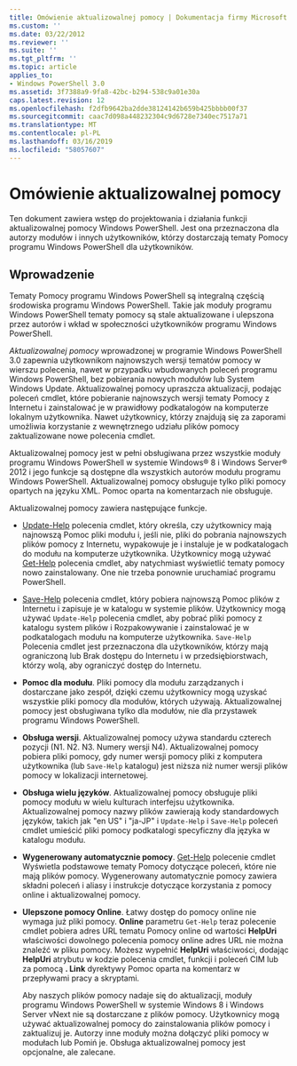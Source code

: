 ```yaml
---
title: Omówienie aktualizowalnej pomocy | Dokumentacja firmy Microsoft
ms.custom: ''
ms.date: 03/22/2012
ms.reviewer: ''
ms.suite: ''
ms.tgt_pltfrm: ''
ms.topic: article
applies_to:
- Windows PowerShell 3.0
ms.assetid: 3f7388a9-9fa8-42bc-b294-538c9a01e30a
caps.latest.revision: 12
ms.openlocfilehash: f2dfb9642ba2dde38124142b659b425bbbb00f37
ms.sourcegitcommit: caac7d098a448232304c9d6728e7340ec7517a71
ms.translationtype: MT
ms.contentlocale: pl-PL
ms.lasthandoff: 03/16/2019
ms.locfileid: "58057607"
---
```

# <a name="updatable-help-overview"></a>Omówienie aktualizowalnej pomocy

Ten dokument zawiera wstęp do projektowania i działania funkcji aktualizowalnej pomocy Windows PowerShell. Jest ona przeznaczona dla autorzy modułów i innych użytkowników, którzy dostarczają tematy Pomocy programu Windows PowerShell dla użytkowników.

## <a name="introduction"></a>Wprowadzenie

Tematy Pomocy programu Windows PowerShell są integralną częścią środowiska programu Windows PowerShell. Takie jak moduły programu Windows PowerShell tematy pomocy są stale aktualizowane i ulepszona przez autorów i wkład w społeczności użytkowników programu Windows PowerShell.

*Aktualizowalnej pomocy* wprowadzonej w programie Windows PowerShell 3.0 zapewnia użytkownikom najnowszych wersji tematów pomocy w wierszu polecenia, nawet w przypadku wbudowanych poleceń programu Windows PowerShell, bez pobierania nowych modułów lub System Windows Update. Aktualizowalnej pomocy upraszcza aktualizacji, podając poleceń cmdlet, które pobieranie najnowszych wersji tematy Pomocy z Internetu i zainstalować je w prawidłowy podkatalogów na komputerze lokalnym użytkownika. Nawet użytkownicy, którzy znajdują się za zaporami umożliwia korzystanie z wewnętrznego udziału plików pomocy zaktualizowane nowe polecenia cmdlet.

Aktualizowalnej pomocy jest w pełni obsługiwana przez wszystkie moduły programu Windows PowerShell w systemie Windows® 8 i Windows Server® 2012 i jego funkcje są dostępne dla wszystkich autorów modułu programu Windows PowerShell. Aktualizowalnej pomocy obsługuje tylko pliki pomocy opartych na języku XML. Pomoc oparta na komentarzach nie obsługuje.

Aktualizowalnej pomocy zawiera następujące funkcje.

- [Update-Help](/powershell/module/Microsoft.PowerShell.Core/Update-Help) polecenia cmdlet, który określa, czy użytkownicy mają najnowszą Pomoc pliki modułu i, jeśli nie, pliki do pobrania najnowszych plików pomocy z Internetu, wypakowuje je i instaluje je w podkatalogach do modułu na komputerze użytkownika.
  Użytkownicy mogą używać [Get-Help](/powershell/module/Microsoft.PowerShell.Core/Get-Help) polecenia cmdlet, aby natychmiast wyświetlić tematy pomocy nowo zainstalowany.
  One nie trzeba ponownie uruchamiać programu PowerShell.

- [Save-Help](/powershell/module/Microsoft.PowerShell.Core/Save-Help) polecenia cmdlet, który pobiera najnowszą Pomoc plików z Internetu i zapisuje je w katalogu w systemie plików. Użytkownicy mogą używać `Update-Help` polecenia cmdlet, aby pobrać pliki pomocy z katalogu system plików i Rozpakowywanie i zainstalować je w podkatalogach modułu na komputerze użytkownika. `Save-Help` Polecenia cmdlet jest przeznaczona dla użytkowników, którzy mają ograniczoną lub Brak dostępu do Internetu i w przedsiębiorstwach, którzy wolą, aby ograniczyć dostęp do Internetu.

- **Pomoc dla modułu**. Pliki pomocy dla modułu zarządzanych i dostarczane jako zespół, dzięki czemu użytkownicy mogą uzyskać wszystkie pliki pomocy dla modułów, których używają. Aktualizowalnej pomocy jest obsługiwana tylko dla modułów, nie dla przystawek programu Windows PowerShell.

- **Obsługa wersji**. Aktualizowalnej pomocy używa standardu czterech pozycji (N1. N2. N3. Numery wersji N4). Aktualizowalnej pomocy pobiera pliki pomocy, gdy numer wersji pomocy pliki z komputera użytkownika (lub `Save-Help` katalogu) jest niższa niż numer wersji plików pomocy w lokalizacji internetowej.

- **Obsługa wielu języków**. Aktualizowalnej pomocy obsługuje pliki pomocy modułu w wielu kulturach interfejsu użytkownika. Aktualizowalnej pomocy nazwy plików zawierają kody standardowych języków, takich jak "en US" i "ja-JP" i `Update-Help` i `Save-Help` poleceń cmdlet umieścić pliki pomocy podkatalogi specyficzny dla języka w katalogu modułu.

- **Wygenerowany automatycznie pomocy**. [Get-Help](/powershell/module/Microsoft.PowerShell.Core/Get-Help) polecenie cmdlet Wyświetla podstawowe tematy Pomocy dotyczące poleceń, które nie mają plików pomocy. Wygenerowany automatycznie pomocy zawiera składni poleceń i aliasy i instrukcje dotyczące korzystania z pomocy online i aktualizowalnej pomocy.

- **Ulepszone pomocy Online**. Łatwy dostęp do pomocy online nie wymaga już pliki pomocy. **Online** parametru `Get-Help` teraz polecenie cmdlet pobiera adres URL tematu Pomocy online od wartości **HelpUri** właściwości dowolnego polecenia pomocy online adres URL nie można znaleźć w pliku pomocy. Możesz wypełnić **HelpUri** właściwości, dodając **HelpUri** atrybutu w kodzie polecenia cmdlet, funkcji i poleceń CIM lub za pomocą **. Link** dyrektywy Pomoc oparta na komentarz w przepływami pracy a skryptami.

  Aby naszych plików pomocy nadaje się do aktualizacji, moduły programu Windows PowerShell w systemie Windows 8 i Windows Server vNext nie są dostarczane z plików pomocy. Użytkownicy mogą używać aktualizowalnej pomocy do zainstalowania plików pomocy i zaktualizuj je. Autorzy inne moduły można dołączyć pliki pomocy w modułach lub Pomiń je. Obsługa aktualizowalnej pomocy jest opcjonalne, ale zalecane.

